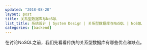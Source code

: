 ```yaml
---
updated: "2018-08-20"
layout: post
title: 关系型数据库与NoSQL
list_title: 系统设计 | System Design | 关系型数据库与NoSQL | NoSQL
categories: [backend]
---
```


在讨论NoSQL之前，我们先看看传统的关系型数据库有哪些优点和缺点。

